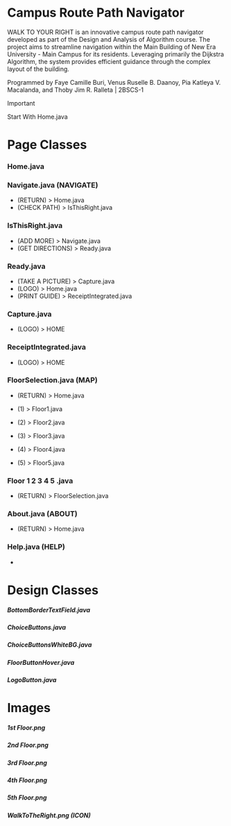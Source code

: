 # Campus Route Path Navigator 

WALK TO YOUR RIGHT is an innovative campus route path navigator developed as part of the Design and Analysis of Algorithm course. 
The project aims to streamline navigation within the Main Building of New Era University - Main Campus for its residents. 
Leveraging primarily the Dijkstra Algorithm, the system provides efficient guidance through the complex layout of the building.

Programmed by Faye Camille Buri, Venus Ruselle B. Daanoy, Pia Katleya V. Macalanda, and Thoby Jim R. Ralleta | 2BSCS-1

> [!IMPORTANT]
> Start With Home.java

# Page Classes 
### Home.java

### Navigate.java (NAVIGATE)
- (RETURN) > Home.java
- (CHECK PATH) > IsThisRight.java

### IsThisRight.java  
- (ADD MORE) > Navigate.java
- (GET DIRECTIONS) > Ready.java
  
### Ready.java
- (TAKE A PICTURE) > Capture.java
- (LOGO) > Home.java
- (PRINT GUIDE) > ReceiptIntegrated.java

### Capture.java
- (LOGO) > HOME
  
### ReceiptIntegrated.java
- (LOGO) > HOME

### FloorSelection.java (MAP)
- (RETURN) > Home.java

- (1) > Floor1.java
- (2) > Floor2.java
- (3) > Floor3.java
- (4) > Floor4.java
- (5) > Floor5.java

### Floor 1 2 3 4 5 .java
- (RETURN) > FloorSelection.java

### About.java (ABOUT)
- (RETURN) > Home.java
  
### Help.java (HELP)
- 

# Design Classes
##### BottomBorderTextField.java
##### ChoiceButtons.java
##### ChoiceButtonsWhiteBG.java
##### FloorButtonHover.java
##### LogoButton.java

# Images
##### 1st Floor.png
##### 2nd Floor.png
##### 3rd Floor.png
##### 4th Floor.png
##### 5th Floor.png
  
##### WalkToTheRight.png (ICON)
